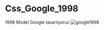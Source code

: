 # Css_Google_1998
1998 Model Google tasarlıyoruz
![google1998](https://user-images.githubusercontent.com/93486581/196605114-3b9fcd1b-445c-418a-86e1-278938dbdcfc.png)

